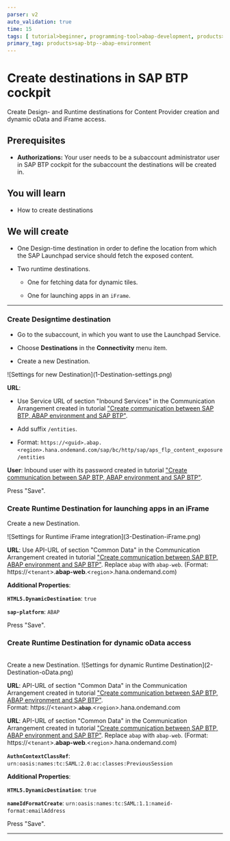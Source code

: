 ```yaml
---
parser: v2
auto_validation: true
time: 15
tags: [ tutorial>beginner, programming-tool>abap-development, products>sap-business-technology-platform]
primary_tag: products>sap-btp--abap-environment
---
```


# Create destinations in SAP BTP cockpit
<!-- description --> Create Design- and Runtime destinations for Content Provider creation and dynamic oData and iFrame access.

## Prerequisites
 - **Authorizations:** Your user needs to be a subaccount administrator user in SAP BTP cockpit for the subaccount the destinations will be created in.

## You will learn
  - How to create destinations
## We will create
  - One Design-time destination in order to define the location from which the SAP Launchpad service should fetch the exposed content.

  - Two runtime destinations.

      - One for fetching data for dynamic tiles.

      - One for launching apps in an `iFrame`.

---

### Create Designtime destination

- Go to the subaccount, in which you want to use the  Launchpad Service.

- Choose **Destinations** in the **Connectivity** menu item.

- Create a new Destination.

<!-- border -->![Settings for new Destination](1-Destination-settings.png)

**URL**:

- Use Service URL of section "Inbound Services" in the Communication Arrangement created in tutorial ["Create communication between SAP BTP, ABAP environment and SAP BTP"](abap-environment-communication).

- Add suffix `/entities`.

- Format: `https://<guid>.abap.<region>.hana.ondemand.com/sap/bc/http/sap/aps_flp_content_exposure/entities`

**User**: Inbound user with its password created in tutorial ["Create communication between SAP BTP, ABAP environment and SAP BTP"](abap-environment-communication).

Press "Save".


### Create Runtime Destination for launching apps in an iFrame

Create a new Destination.

<!-- border -->![Settings for Runtime iFrame integration](3-Destination-iFrame.png)

**URL**: Use API-URL of section "Common Data" in the Communication Arrangement created in tutorial ["Create communication between SAP BTP, ABAP environment and SAP BTP"](abap-environment-communication). Replace `abap` with `abap-web`. (Format: https://<`tenant`>.**abap-web**.<`region`>.hana.ondemand.com)

**Additional Properties**:

**`HTML5.DynamicDestination`**: `true`

**`sap-platform`**: `ABAP`

Press "Save".


### Create Runtime Destination for dynamic oData access
 <br>
Create a new Destination.

<!-- border -->![Settings for dynamic Runtime Destination](2-Destination-oData.png)

**URL**: API-URL of section "Common Data" in the Communication Arrangement created in tutorial ["Create communication between SAP BTP, ABAP environment and SAP BTP"](abap-environment-communication).<br>
Format: https://<`tenant`>.**`abap`**.<`region`>.hana.ondemand.com

**URL**: API-URL of section "Common Data" in the Communication Arrangement created in tutorial ["Create communication between SAP BTP, ABAP environment and SAP BTP"](abap-environment-communication). Replace `abap` with `abap-web`.
(Format: https://<`tenant`>.**abap-web**.<`region`>.hana.ondemand.com)

**`AuthnContextClassRef`**: `urn:oasis:names:tc:SAML:2.0:ac:classes:PreviousSession`

**Additional Properties**:

**`HTML5.DynamicDestination`**: `true`

**`nameIdFormatCreate`**: `urn:oasis:names:tc:SAML:1.1:nameid-format:emailAddress`

Press "Save".


---
